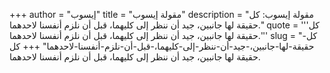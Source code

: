 +++
author = "إيسوب"
title = "مقولة إيسوب"
description = "مقولة إيسوب: كل حقيقة لها جانبين، جيد أن ننظر إلى كليهما، قبل أن نلزم أنفسنا لاحدهما."
quote = '''كل حقيقة لها جانبين، جيد أن ننظر إلى كليهما، قبل أن نلزم أنفسنا لاحدهما.'''
slug = "كل-حقيقة-لها-جانبين،-جيد-أن-ننظر-إلى-كليهما،-قبل-أن-نلزم-أنفسنا-لاحدهما"
+++
كل حقيقة لها جانبين، جيد أن ننظر إلى كليهما، قبل أن نلزم أنفسنا لاحدهما.
